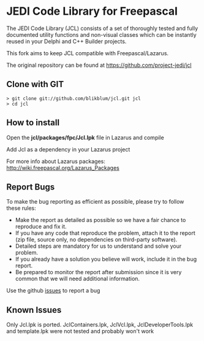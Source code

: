 JEDI Code Library for Freepascal
================================


The JEDI Code Library (JCL) consists of a set of thoroughly tested and fully documented
utility functions and non-visual classes which can be instantly reused in your Delphi
and C++ Builder projects.

This fork aims to keep JCL compatible with Freepascal/Lazarus.

The original repository can be found at <https://github.com/project-jedi/jcl>

Clone with GIT
--------------
```
> git clone git://github.com/blikblum/jcl.git jcl
> cd jcl
```

How to install
--------------
Open the **jcl/packages/fpc/Jcl.lpk** file in Lazarus and compile

Add Jcl as a dependency in your Lazarus project

For more info about Lazarus packages: <http://wiki.freepascal.org/Lazarus_Packages>

Report Bugs
-----------
To make the bug reporting as efficient as possible, please try to follow these rules:

- Make the report as detailed as possible so we have a fair chance to reproduce and fix it.
- If you have any code that reproduce the problem, attach it to the report (zip file, source only, no dependencies on third-party software).
- Detailed steps are mandatory for us to understand and solve your problem. 
- If you already have a solution you believe will work, include it in the bug report.
- Be prepared to monitor the report after submission since it is very common that we will need additional information.

Use the github [issues](https://github.com/blikblum/jcl/issues) to report a bug

Known Issues
------------

Only Jcl.lpk is ported. JclContainers.lpk, JclVcl.lpk, JclDeveloperTools.lpk and template.lpk were not tested and probably won't work
